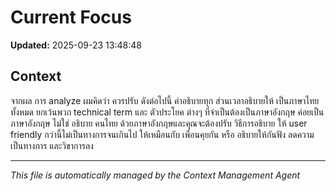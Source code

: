 # Current Focus

**Updated:** 2025-09-23 13:48:48

## Context

จากผล การ analyze ผมคิดว่า ควรปรับ ดังต่อไปนี้ 
 คำอธิบายทุก ส่วนเวลาอธิบายให้ เป็นภาษาไทย ทั้งหมด ยกเว้นพวก technical term และ ตัวประโยค ต่างๆ ที่จำเป็นต้องเป็นภาษาอังกฤษ ค่อยเป็นภาษาอังกฤษ ไม่ใช่ อธิบาย คนไทย ด้วยภาษาอังกฤษ​และคุณจะต้องปรับ วิธีการอธิบาย ให้ user friendly กว่านี้ไม่เป็นทางการจนเกินไป ให้เหมือนกับ  เพื่อนคุยกัน หรือ อธิบายให้กันฟัง ลดความเป็นทางการ และวิขาการลง

---

*This file is automatically managed by the Context Management Agent*